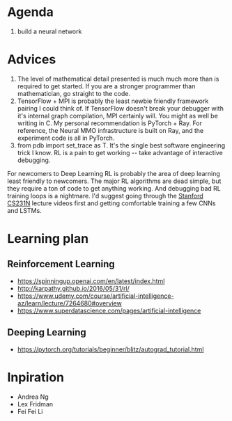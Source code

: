 # Agenda
1. build a neural network
# Advices
1. The level of mathematical detail presented is much much more than is required to get started. If you are a stronger programmer than mathematician, go straight to the code. 
2. TensorFlow + MPI is probably the least newbie friendly framework pairing I could think of. If TensorFlow doesn't break your debugger with it's internal graph compilation, MPI certainly will. You might as well be writing in C. My personal recommendation is PyTorch + Ray.  For reference, the Neural MMO infrastructure is built on Ray, and the experiment code is all in PyTorch.
3. from pdb import set_trace as T. It's the single best software engineering trick I know. RL is a pain to get working -- take advantage of interactive debugging.

For newcomers to Deep Learning
RL is probably the area of deep learning least friendly to newcomers. The major RL algorithms are dead simple, but they require a ton of code to get anything working. And debugging bad RL training loops is a nightmare.  I'd suggest going through the [Stanford CS231N](https://www.youtube.com/watch?v=vT1JzLTH4G4&list=PL3FW7Lu3i5JvHM8ljYj-zLfQRF3EO8sYv) lecture videos first and getting comfortable training a few CNNs and LSTMs. 

# Learning plan

## Reinforcement Learning
- https://spinningup.openai.com/en/latest/index.html
- http://karpathy.github.io/2016/05/31/rl/
- https://www.udemy.com/course/artificial-intelligence-az/learn/lecture/7264680#overview
- https://www.superdatascience.com/pages/artificial-intelligence
## Deeping Learning

- https://pytorch.org/tutorials/beginner/blitz/autograd_tutorial.html

# Inpiration
- Andrea Ng
- Lex Fridman
- Fei Fei Li
